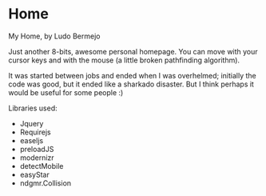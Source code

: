 Home
====

My Home, by Ludo Bermejo

Just another 8-bits, awesome personal homepage. You can move with your cursor keys and with the mouse (a little broken pathfinding algorithm). 

It was started between jobs and ended when I was overhelmed; initially the code was good, but it ended like a sharkado disaster. But I think perhaps it would be useful for some people :)

Libraries used:

* Jquery
* Requirejs
* easeljs
* preloadJS
* modernizr
* detectMobile
* easyStar
* ndgmr.Collision





